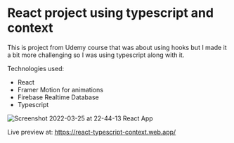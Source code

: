 # React project using typescript and context

This is project from Udemy course that was about using hooks but I made it a bit more challenging so I was using typescript along with it.

Technologies used:
- React
- Framer Motion for animations
- Firebase Realtime Database
- Typescript

![Screenshot 2022-03-25 at 22-44-13 React App](https://user-images.githubusercontent.com/71221268/160206195-deb25093-35e5-4299-a788-bb30e2b5d9b3.png)

Live preview at:
https://react-typescript-context.web.app/
